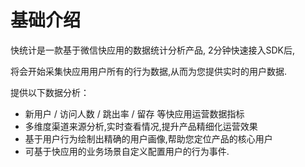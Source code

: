 # 基础介绍


快统计是一款基于微信快应用的数据统计分析产品, 2分钟快速接入SDK后,

将会开始采集快应用用户所有的行为数据,从而为您提供实时的用户数据.

提供以下数据分析：
- 新用户 / 访问人数 / 跳出率 / 留存 等快应用运营数据指标
- 多维度渠道来源分析,实时查看情况,提升产品精细化运营效果
- 基于用户行为绘制出精确的用户画像,帮助您定位产品的核心用户
- 可基于快应用的业务场景自定义配置用户的行为事件.


